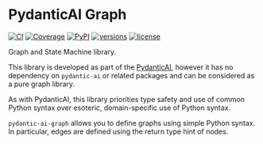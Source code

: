 # PydanticAI Graph

[![CI](https://github.com/pydantic/pydantic-ai/actions/workflows/ci.yml/badge.svg?event=push)](https://github.com/pydantic/pydantic-ai/actions/workflows/ci.yml?query=branch%3Amain)
[![Coverage](https://coverage-badge.samuelcolvin.workers.dev/pydantic/pydantic-ai.svg)](https://coverage-badge.samuelcolvin.workers.dev/redirect/pydantic/pydantic-ai)
[![PyPI](https://img.shields.io/pypi/v/pydantic-ai-graph.svg)](https://pypi.python.org/pypi/pydantic-ai-graph)
[![versions](https://img.shields.io/pypi/pyversions/pydantic-ai-graph.svg)](https://github.com/pydantic/pydantic-ai)
[![license](https://img.shields.io/github/license/pydantic/pydantic-ai-graph.svg?v)](https://github.com/pydantic/pydantic-ai/blob/main/LICENSE)

Graph and State Machine library.

This library is developed as part of the [PydanticAI](https://ai.pydantic.dev), however it has no dependency
on `pydantic-ai` or related packages and can be considered as a pure graph library.

As with PydanticAI, this library priorities type safety and use of common Python syntax over esoteric, domain-specific use of Python syntax.

`pydantic-ai-graph` allows you to define graphs using simple Python syntax. In particular, edges are defined using the return type hint of nodes.
